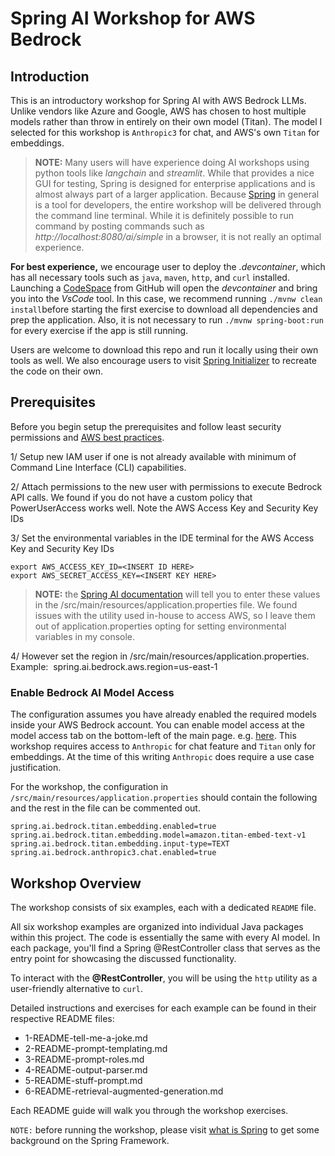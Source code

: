 # Spring AI Workshop for AWS Bedrock

## Introduction
This is an introductory workshop for Spring AI with AWS Bedrock LLMs.  Unlike vendors like Azure and Google, AWS has chosen to host multiple models rather than throw in entirely on their own model (Titan).  The model I selected for this workshop is `Anthropic3` for chat, and AWS's own `Titan` for embeddings.

> **NOTE:** Many users will have experience doing AI workshops using python tools like *langchain* and *streamlit*.  While that provides a nice GUI for testing, Spring is designed for enterprise applications and is almost always part of a larger application. Because [Spring](https://spring.io/) in general is a tool for developers, the entire workshop will be delivered through the command line terminal.  While it is definitely possible to run command by posting commands such as _ht<span>tp://localhost</span>:8080/ai/simple_ in a browser, it is not really an optimal experience.  

**For best experience,** we encourage user to deploy the *.devcontainer*, which has all necessary tools such as `java`, `maven`, `http`, and `curl` installed. Launching a [CodeSpace]("https://github.com/features/codespaces") from GitHub will open the *devcontainer* and bring you into the *VsCode* tool. In this case, we recommend running `./mvnw clean install`before starting the first exercise to download all dependencies and prep the application. Also, it is not necessary to run `./mvnw spring-boot:run` for every exercise if the app is still running.  

Users are welcome to download this repo and run it locally using their own tools as well.  We also encourage users to visit [Spring Initializer](https://start.spring.io") to recreate the code on their own.

## Prerequisites
Before you begin setup the prerequisites and follow least security permissions and [AWS best practices](https://docs.aws.amazon.com/IAM/latest/UserGuide/best-practices.html).

1/ Setup new IAM user if one is not already available with minimum of Command Line Interface (CLI) capabilities. 

2/ Attach permissions to the new user with permissions to execute Bedrock API calls. We found if you do not have a custom policy that PowerUserAccess works well. Note the AWS Access Key and Security Key IDs

3/ Set the environmental variables in the IDE terminal for the AWS Access Key and Security Key IDs 
```shell
export AWS_ACCESS_KEY_ID=<INSERT ID HERE>
export AWS_SECRET_ACCESS_KEY=<INSERT KEY HERE>
```
> **NOTE:** the [Spring AI documentation]("https://docs.spring.io/spring-ai/reference/index.html) will tell you to enter these values in the /src/main/resources/application.properties file. We found issues with the utility used in-house to access AWS, so I leave them out of application.properties opting for setting environmental variables in my console.

4/  However set the region in /src/main/resources/application.properties.  Example:  spring.ai.bedrock.aws.region=us-east-1

### Enable Bedrock AI Model Access

The configuration assumes you have already enabled the required models inside your AWS Bedrock account.  You can enable model access at the model access tab on the bottom-left of the main page.  e.g. [here](https://us-east-1.console.aws.amazon.com/bedrock/home?region=us-east-1#/modelaccess).   This workshop requires access to `Anthropic` for chat feature and `Titan` only for embeddings.   At the time of this writing `Anthropic` does require a use case justification.


For the workshop, the configuration in `/src/main/resources/application.properties` should contain the following and the rest in the file can be commented out.

```shell
spring.ai.bedrock.titan.embedding.enabled=true
spring.ai.bedrock.titan.embedding.model=amazon.titan-embed-text-v1
spring.ai.bedrock.titan.embedding.input-type=TEXT
spring.ai.bedrock.anthropic3.chat.enabled=true
```

## Workshop Overview

The workshop consists of six examples, each with a dedicated `README` file.  

All six workshop examples are organized into individual Java packages within this project. The code is essentially the same with every AI model. In each package, you'll find a Spring @RestController class that serves as the entry point for showcasing the discussed functionality.

To interact with the **@RestController**, you will be using the `http` utility as a user-friendly alternative to `curl`.

Detailed instructions and exercises for each example can be found in their respective README files:

* 1-README-tell-me-a-joke.md 
* 2-README-prompt-templating.md 
* 3-README-prompt-roles.md 
* 4-README-output-parser.md 
* 5-README-stuff-prompt.md 
* 6-README-retrieval-augmented-generation.md

Each README guide will walk you through the workshop exercises.

`NOTE:` before running the workshop, please visit [what is Spring](../main/0-README-what-is-spring.md)  to get some background on the Spring Framework.

